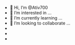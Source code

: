 - 👋 Hi, I’m @Ativ700
- 👀 I’m interested in ...
- 🌱 I’m currently learning ...
- 💞️ I’m looking to collaborate  ...
-  
- 
- 

<!---
Ativ700/Ativ700 is a ✨ special ✨ repository because its `README.md` (this file) appears on your GitHub profile.
You can click the Preview link to take a look at your changes.
--->

